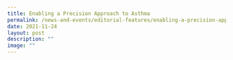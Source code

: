 ```yaml
---
title: Enabling a Precision Approach to Asthma
permalink: /news-and-events/editorial-features/enabling-a-precision-approach-to-asthma/
date: 2021-11-24
layout: post
description: ""
image: ""
---
```


